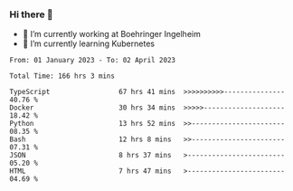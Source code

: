 ### Hi there 👋
- 🔭 I’m currently working at Boehringer Ingelheim
- 🌱 I’m currently learning Kubernetes

 
<!--START_SECTION:waka-->

```text
From: 01 January 2023 - To: 02 April 2023

Total Time: 166 hrs 3 mins

TypeScript                 67 hrs 41 mins  >>>>>>>>>>---------------   40.76 %
Docker                     30 hrs 34 mins  >>>>>--------------------   18.42 %
Python                     13 hrs 52 mins  >>-----------------------   08.35 %
Bash                       12 hrs 8 mins   >>-----------------------   07.31 %
JSON                       8 hrs 37 mins   >------------------------   05.20 %
HTML                       7 hrs 47 mins   >------------------------   04.69 %
```

<!--END_SECTION:waka-->

 
